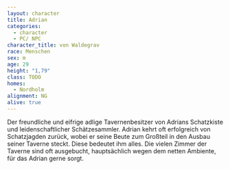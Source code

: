 ```yaml
---
layout: character
title: Adrian
categories:
  - character
  - PC/ NPC
character_title: von Waldegrav
race: Menschen
sex: m
age: 29
height: "1,79"
class: TODO
homes:
  - Nordholm
alignment: NG
alive: true
---
```


Der freundliche und eifrige adlige Tavernenbesitzer von Adrians Schatzkiste und leidenschaftlicher Schätzesammler.
Adrian kehrt oft erfolgreich von Schatzjagden zurück, wobei er seine Beute zum Großteil in den Ausbau seiner Taverne
steckt.
Diese bedeutet ihm alles. Die vielen Zimmer der Taverne sind oft ausgebucht, hauptsächlich wegen dem netten Ambiente,
für das Adrian gerne sorgt.